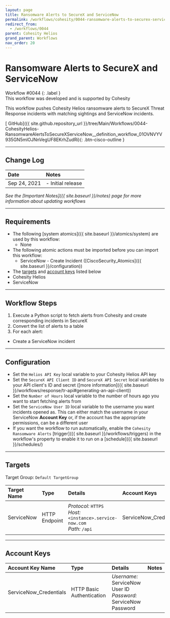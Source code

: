 ```yaml
---
layout: page
title: Ransomware Alerts to SecureX and ServiceNow
permalink: /workflows/cohesity/0044-ransomware-alerts-to-securex-servicenow
redirect_from:
  - /workflows/0044
parent: Cohesity Helios
grand_parent: Workflows
nav_order: 20
---
```


# Ransomware Alerts to SecureX and ServiceNow
<div markdown="1">
Workflow #0044
{: .label }
</div>

<div class="cisco-alert cisco-alert-info"><i class="fa fa-info-circle mr-1 cisco-icon-info"></i> This workflow was developed and is supported by Cohesity</div>

This workflow pushes Cohesity Helios ransomware alerts to SecureX Threat Response incidents with matching sightings and ServiceNow incidents.

[<i class="fab fa-github"></i> GitHub]({{ site.github.repository_url }}/tree/Main/Workflows/0044-CohesityHelios-RansomwareAlertsToSecureXServiceNow__definition_workflow_01OVNVYV935GN5mlOJNnVegUF8EKrhZudRi){: .btn-cisco-outline }

---

## Change Log

| Date | Notes |
|:-----|:------|
| Sep 24, 2021 | - Initial release |

_See the [Important Notes]({{ site.baseurl }}/notes) page for more information about updating workflows_

---

## Requirements
* The following [system atomics]({{ site.baseurl }}/atomics/system) are used by this workflow:
	* None
* The following atomic actions must be imported before you can import this workflow:
	* ServiceNow - Create Incident ([CiscoSecurity_Atomics]({{ site.baseurl }}/configuration))
* The [targets](#targets) and [account keys](#account-keys) listed below
* Cohesity Helios
* ServiceNow

---

## Workflow Steps
1. Execute a Python script to fetch alerts from Cohesity and create corresponding incidents in SecureX
1. Convert the list of alerts to a table
1. For each alert:
  * Create a ServiceNow incident

---

## Configuration
* Set the `Helios API Key` local variable to your Cohesity Helios API key
* Set the `SecureX API Client ID` and `SecureX API Secret` local variables to your API client's ID and secret ([more information]({{ site.baseurl }}/workflows/response/tr-api#generating-an-api-client))
* Set the `Number of Hours` local variable to the number of hours ago you want to start fetching alerts from
* Set the `ServiceNow User ID` local variable to the username you want incidents opened as. This can either match the username in your ServiceNow **Account Key** or, if the account has the appropriate permissions, can be a different user
* If you want the workflow to run automatically, enable the `Cohesity Ransomware Alerts` [trigger]({{ site.baseurl }}/workflows/triggers) in the workflow's property to enable it to run on a [schedule]({{ site.baseurl }}/schedules/)

---

## Targets
Target Group: `Default TargetGroup`

| Target Name | Type | Details | Account Keys | Notes |
|:------------|:-----|:--------|:-------------|:------|
| ServiceNow | HTTP Endpoint | _Protocol:_ `HTTPS`<br />_Host:_ `<instance>.service-now.com`<br />_Path:_ `/api` | ServiceNow_Credentials | Be sure to use your instance URL |

---

## Account Keys

| Account Key Name | Type | Details | Notes |
|:-----------------|:-----|:--------|:------|
| ServiceNow_Credentials | HTTP Basic Authentication | _Username:_ ServiceNow User ID<br />_Password:_ ServiceNow Password | |
